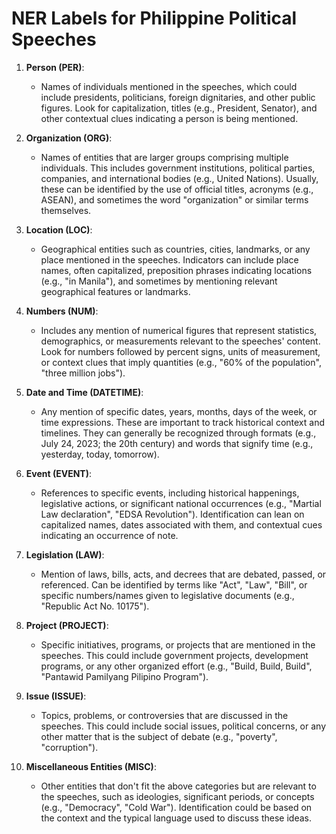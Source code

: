 # NER Labels for Philippine Political Speeches

1. **Person (PER)**:
   - Names of individuals mentioned in the speeches, which could include presidents, politicians, foreign dignitaries, and other public figures. Look for capitalization, titles (e.g., President, Senator), and other contextual clues indicating a person is being mentioned.

2. **Organization (ORG)**:
   - Names of entities that are larger groups comprising multiple individuals. This includes government institutions, political parties, companies, and international bodies (e.g., United Nations). Usually, these can be identified by the use of official titles, acronyms (e.g., ASEAN), and sometimes the word "organization" or similar terms themselves.

3. **Location (LOC)**:
   - Geographical entities such as countries, cities, landmarks, or any place mentioned in the speeches. Indicators can include place names, often capitalized, preposition phrases indicating locations (e.g., "in Manila"), and sometimes by mentioning relevant geographical features or landmarks.

4. **Numbers (NUM)**:
   - Includes any mention of numerical figures that represent statistics, demographics, or measurements relevant to the speeches' content. Look for numbers followed by percent signs, units of measurement, or context clues that imply quantities (e.g., "60% of the population", "three million jobs").

5. **Date and Time (DATETIME)**:
   - Any mention of specific dates, years, months, days of the week, or time expressions. These are important to track historical context and timelines. They can generally be recognized through formats (e.g., July 24, 2023; the 20th century) and words that signify time (e.g., yesterday, today, tomorrow).

6. **Event (EVENT)**:
   - References to specific events, including historical happenings, legislative actions, or significant national occurrences (e.g., "Martial Law declaration", "EDSA Revolution"). Identification can lean on capitalized names, dates associated with them, and contextual cues indicating an occurrence of note.

7. **Legislation (LAW)**:
   - Mention of laws, bills, acts, and decrees that are debated, passed, or referenced. Can be identified by terms like "Act", "Law", "Bill", or specific numbers/names given to legislative documents (e.g., "Republic Act No. 10175").

8. **Project (PROJECT)**:
   - Specific initiatives, programs, or projects that are mentioned in the speeches. This could include government projects, development programs, or any other organized effort (e.g., "Build, Build, Build", "Pantawid Pamilyang Pilipino Program").

9. **Issue (ISSUE)**:
   - Topics, problems, or controversies that are discussed in the speeches. This could include social issues, political concerns, or any other matter that is the subject of debate (e.g., "poverty", "corruption").

10. **Miscellaneous Entities (MISC)**:
    - Other entities that don't fit the above categories but are relevant to the speeches, such as ideologies, significant periods, or concepts (e.g., "Democracy", "Cold War"). Identification could be based on the context and the typical language used to discuss these ideas.
